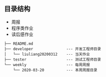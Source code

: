 ## 目录结构

* 周报
* 程序类作业
* 读后感作业


```
├── README.md
├── developer               --- 开发工程师目录
│   └── liuliang20200312    --- 当天作业
├── tester                  --- 测试工程师目录
└── weekly                  --- 每周周报
    └── 2020-03-20          --- 本周周报目录
```
